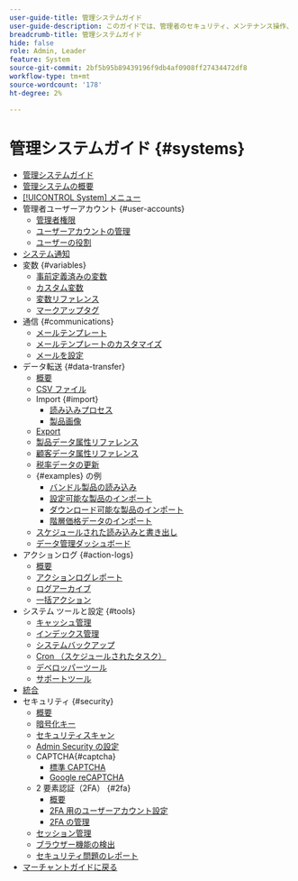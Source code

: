 ```yaml
---
user-guide-title: 管理システムガイド
user-guide-description: このガイドでは、管理者のセキュリティ、メンテナンス操作、Adobe Commerce ストア内の組織機能をサポートするシステム全体のリソースに関する詳細を説明します。
breadcrumb-title: 管理システムガイド
hide: false
role: Admin, Leader
feature: System
source-git-commit: 2bf5b95b89439196f9db4af0908ff27434472df8
workflow-type: tm+mt
source-wordcount: '178'
ht-degree: 2%

---
```



# 管理システムガイド {#systems}

- [管理システムガイド](guide-overview.md)
- [管理システムの概要](introduction.md)
- [[!UICONTROL System] メニュー](system-menu.md)
- 管理者ユーザーアカウント {#user-accounts}
   - [管理者権限](permissions.md)
   - [ユーザーアカウントの管理](permissions-users-all.md)
   - [ユーザーの役割](permissions-user-roles.md)
- [システム通知](notifications.md)
- 変数 {#variables}
   - [事前定義済みの変数](variables-predefined.md)
   - [カスタム変数](variables-custom.md)
   - [変数リファレンス](variables-reference.md)
   - [マークアップタグ](markup-tags.md)
- 通信 {#communications}
   - [メールテンプレート](email-templates.md)
   - [メールテンプレートのカスタマイズ](email-template-custom.md)
   - [メールを設定](email-communications.md)
- データ転送 {#data-transfer}
   - [概要](data-transfer.md)
   - [CSV ファイル](data-csv.md)
   - Import {#import}
      - [読み込みプロセス](data-import.md)
      - [製品画像](data-import-product-images.md)
   - [Export](data-export.md)
   - [製品データ属性リファレンス](data-attributes-product.md)
   - [顧客データ属性リファレンス](data-attributes-customer.md)
   - [税率データの更新](data-transfer-tax-rates.md)
   - {#examples} の例
      - [バンドル製品の読み込み](data-transfer-bundle-products.md)
      - [設定可能な製品のインポート](data-transfer-configurable-products.md)
      - [ダウンロード可能な製品のインポート](data-transfer-downloadable-products.md)
      - [階層価格データのインポート](data-import-price-tier.md)
   - [スケジュールされた読み込みと書き出し](data-scheduled-import-export.md)
   - [データ管理ダッシュボード](data-dashboard.md)
- アクションログ {#action-logs}
   - [概要](action-log.md)
   - [アクションログレポート](action-log-report.md)
   - [ログアーカイブ](action-log-archive.md)
   - [一括アクション](action-log-bulk-actions.md)
- システム ツールと設定 {#tools}
   - [キャッシュ管理](cache-management.md)
   - [インデックス管理](index-management.md)
   - [システムバックアップ](backups.md)
   - [Cron （スケジュールされたタスク）](cron.md)
   - [デベロッパーツール](developer-tools.md)
   - [サポートツール](support.md)
- [統合](integrations.md)
- セキュリティ {#security}
   - [概要](security.md)
   - [暗号化キー](encryption-key.md)
   - [セキュリティスキャン](security-scan.md)
   - [Admin Security の設定](security-admin.md)
   - CAPTCHA{#captcha}
      - [標準 CAPTCHA](security-captcha.md)
      - [Google reCAPTCHA](security-google-recaptcha.md)
   - 2 要素認証（2FA） {#2fa}
      - [概要](security-two-factor-authentication.md)
      - [2FA 用のユーザーアカウント設定](security-two-factor-authentication-use.md)
      - [2FA の管理](security-two-factor-authentication-manage.md)
   - [セッション管理](security-session-management.md)
   - [ブラウザー機能の検出](security-browser-capabilities-detection.md)
   - [セキュリティ問題のレポート](security-issue-reporting.md)
- [ マーチャントガイドに戻る ](https://experienceleague.adobe.com/en/docs/commerce-admin/user-guides/home)



